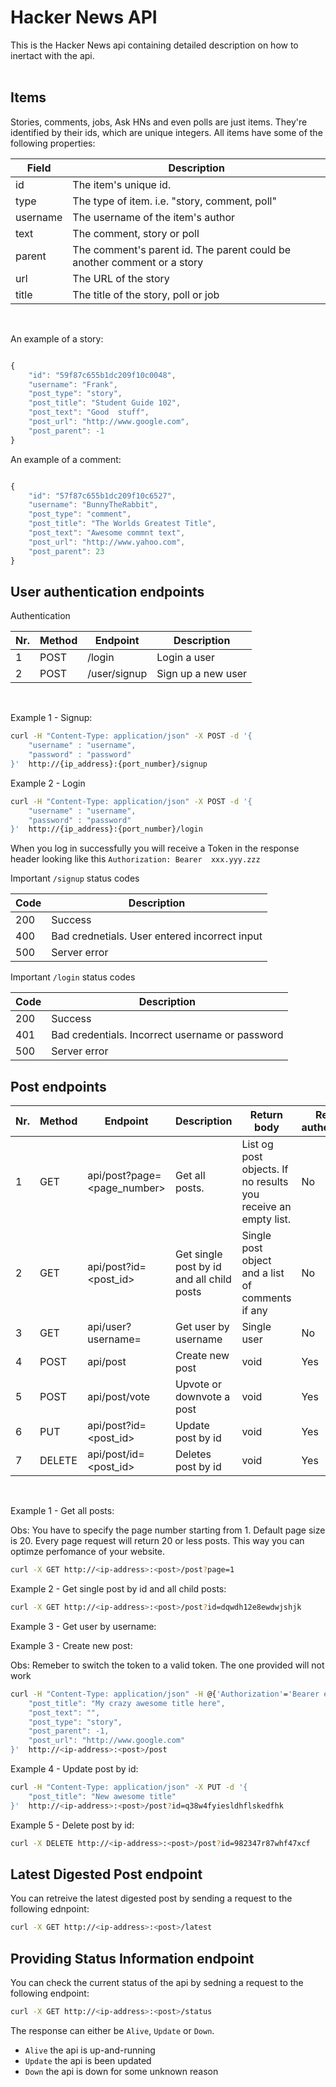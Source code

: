 # Hacker News API

This is the Hacker News api containing detailed description on how to inertact with the api.
</br>
</br>  

## Items

Stories, comments, jobs, Ask HNs and even polls are just items. They're identified by their ids, which are unique integers. All items have some of the following properties:

| Field | Description |
| --- | --- |
| id | The item's unique id. |
| type | The type of item. i.e. "story, comment, poll" |
| username | The username of the item's author |
| text | The comment, story or poll |
| parent | The comment's parent id. The parent could be  another comment or a story |
| url | The URL of the story |
| title | The title of the story, poll or job |
</br>  

An example of a story:

```javascript

{
    "id": "59f87c655b1dc209f10c0048",
    "username": "Frank",
    "post_type": "story",
    "post_title": "Student Guide 102",
    "post_text": "Good  stuff",
    "post_url": "http://www.google.com",
    "post_parent": -1
}

```

An example of a comment:

```javascript

{
    "id": "57f87c655b1dc209f10c6527",
    "username": "BunnyTheRabbit",
    "post_type": "comment",
    "post_title": "The Worlds Greatest Title",
    "post_text": "Awesome commnt text",
    "post_url": "http://www.yahoo.com",
    "post_parent": 23
}

```  

## User authentication endpoints

Authentication

| Nr. | Method | Endpoint | Description |
| --- | --- | --- | --- |
| 1 | POST | /login | Login a user |
| 2 | POST | /user/signup | Sign up a new user |
</br>

Example 1 - Signup:

```sh
curl -H "Content-Type: application/json" -X POST -d '{
    "username" : "username",
    "password" : "password"
}'  http://{ip_address}:{port_number}/signup
```

Example 2 - Login

```sh
curl -H "Content-Type: application/json" -X POST -d '{
    "username" : "username",
    "password" : "password"
}'  http://{ip_address}:{port_number}/login
```

When you log in successfully you will receive a Token in the response header looking like this `Authorization: Bearer  xxx.yyy.zzz`

Important `/signup` status codes

| Code | Description |
| --- | --- |
| 200 | Success |
| 400 | Bad crednetials. User entered incorrect input |
| 500 | Server error |

Important `/login` status codes

| Code | Description |
| --- | --- |
| 200 | Success |
| 401 | Bad credentials. Incorrect username or password |
| 500 | Server error |

## Post endpoints

| Nr. | Method | Endpoint | Description | Return body | Requires authentication |
| --- | --- | --- | --- | --- | --- |
| 1 | GET | api/post?page=<page_number> | Get all posts. | List og post objects. If no results you receive an empty list. | No |
| 2 | GET | api/post?id=<post_id> | Get single post by id and all child posts | Single post object and a list of comments if any | No |
| 3 | GET | api/user?username=<username> | Get user by username | Single user | No |
| 4 | POST | api/post | Create new post | void | Yes |
| 5 | POST | api/post/vote | Upvote or downvote a post | void | Yes |
| 6 | PUT | api/post?id=<post_id> | Update post by id | void | Yes |
| 7 | DELETE | api/post/id=<post_id> | Deletes post by id | void | Yes |
</br>

Example 1 - Get all posts:

Obs: You have to specify the page number starting from 1. Default page size is 20. Every page request will return 20 or less posts. This way you can optimze perfomance of your website.

```sh
curl -X GET http://<ip-address>:<post>/post?page=1
```

Example 2 - Get single post by id and all child posts:

```sh
curl -X GET http://<ip-address>:<post>/post?id=dqwdh12e8ewdwjshjk
```

Example 3 - Get user by username:



Example 3 - Create new post:

Obs: Remeber to switch the token to a valid token. The one provided will not work

```sh
curl -H "Content-Type: application/json" -H @{'Authorization'='Bearer eyJhbGciOiJIUzUxMiJ9.eyJzdWIiOiJ1c2VybmFtZSIsImV4cCI6MTUxMDM0MjU0NiwidXNlcm5hbWUiOiJ1c2VybmFtZSJ9.wpBvdhT8-wsp4GfuTIrROCHjK6Vp1ySXJZpNFLT9xcvSQcAPDNLHXkHdc-RPaZC7fwPOlvdFkgrRz1DbEa03sj'} -X POST -d '{
	"post_title": "My crazy awesome title here", 
	"post_text": "", 
	"post_type": "story", 
	"post_parent": -1,
	"post_url": "http://www.google.com"
}'  http://<ip-address>:<post>/post
```

Example 4 - Update post by id:

```sh
curl -H "Content-Type: application/json" -X PUT -d '{
    "post_title": "New awesome title"
}'  http://<ip-address>:<post>/post?id=q38w4fyiesldhflskedfhk
```

Example 5 - Delete post by id:

```sh
curl -X DELETE http://<ip-address>:<post>/post?id=982347r87whf47xcf
```

## Latest Digested Post endpoint

You can retreive the latest digested post by sending a request to the following ednpoint:

```sh
curl -X GET http://<ip-address>:<post>/latest
```

## Providing Status Information endpoint

You can check the current status of the api by sedning a request to the following endpoint:

```sh
curl -X GET http://<ip-address>:<post>/status
```

The response can either be `Alive`, `Update` or `Down`.

- `Alive` the api is up-and-running
- `Update` the api is been updated
- `Down` the api is down for some unknown reason

